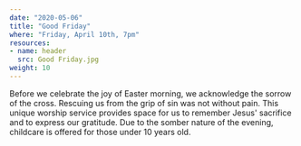 ```yaml
---
date: "2020-05-06"
title: "Good Friday"
where: "Friday, April 10th, 7pm"
resources:
- name: header
  src: Good Friday.jpg
weight: 10
---
```


Before we celebrate the joy of Easter morning, we acknowledge the sorrow of the cross. Rescuing us from the grip of sin was not without pain. This unique worship service provides space for us to remember Jesus' sacrifice and to express our gratitude. Due to the somber nature of the evening, childcare is offered for those under 10 years old.

